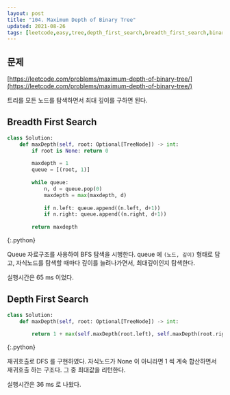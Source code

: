 ```yaml
---
layout: post
title: "104. Maximum Depth of Binary Tree"
updated: 2021-08-26
tags: [leetcode,easy,tree,depth_first_search,breadth_first_search,binary_tree]
---
```


## 문제

[https://leetcode.com/problems/maximum-depth-of-binary-tree/](https://leetcode.com/problems/maximum-depth-of-binary-tree/)

트리를 모든 노드를 탐색하면서 최대 깊이를 구하면 된다.

## Breadth First Search

```py
class Solution:
    def maxDepth(self, root: Optional[TreeNode]) -> int:
        if root is None: return 0
        
        maxdepth = 1
        queue = [(root, 1)]
        
        while queue:
            n, d = queue.pop(0)
            maxdepth = max(maxdepth, d)
            
            if n.left: queue.append((n.left, d+1))
            if n.right: queue.append((n.right, d+1))
                
        return maxdepth
```
{:.python}

Queue 자료구조를 사용하여 BFS 탐색을 시행한다. queue 에 `(노드, 깊이)` 형태로 담고, 자식노드를 탐색할 때마다 깊이를 늘려나가면서, 최대깊이인지 탐색한다.

실행시간은 65 ms 이었다.

## Depth First Search

```py
class Solution:
    def maxDepth(self, root: Optional[TreeNode]) -> int:
    
        return 1 + max(self.maxDepth(root.left), self.maxDepth(root.right)) if root else 0
```
{:.python}

재귀호출로 DFS 를 구현하였다. 자식노드가 None 이 아니라면 1 씩 계속 합산하면서 재귀호출 하는 구조다. 그 중 최대값을 리턴한다.

실행시간은 36 ms 로 나왔다.